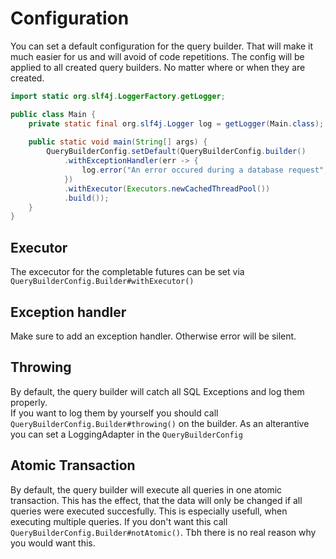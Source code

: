 # Configuration

You can set a default configuration for the query builder.
That will make it much easier for us and will avoid of code repetitions.
The config will be applied to all created query builders.
No matter where or when they are created.

```java
import static org.slf4j.LoggerFactory.getLogger;

public class Main {
    private static final org.slf4j.Logger log = getLogger(Main.class);
    
    public static void main(String[] args) {
        QueryBuilderConfig.setDefault(QueryBuilderConfig.builder()
            .withExceptionHandler(err -> {
                log.error("An error occured during a database request",err);
            })
            .withExecutor(Executors.newCachedThreadPool())
            .build());
    }
}
```
## Executor
The excecutor for the completable futures can be set via `QueryBuilderConfig.Builder#withExecutor()`

## Exception handler
Make sure to add an exception handler. Otherwise error will be silent.

## Throwing

By default, the query builder will catch all SQL Exceptions and log them properly.\
If you want to log them by yourself you should call `QueryBuilderConfig.Builder#throwing()` on the builder. As an
alterantive you can set a LoggingAdapter in the `QueryBuilderConfig`

## Atomic Transaction

By default, the query builder will execute all queries in one atomic transaction. This has the effect, that the data will
only be changed if all queries were executed succesfully. This is especially usefull, when executing multiple queries.
If you don't want this call `QueryBuilderConfig.Builder#notAtomic()`. Tbh there is no real reason why you would want
this.
